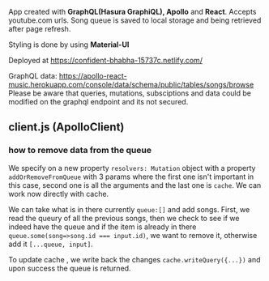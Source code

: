 App created with **GraphQL(Hasura GraphiQL), Apollo** and **React**. Accepts youtube.com urls.
Song queue is saved to local storage and being retrieved after page refresh.

Styling is done by using **Material-UI**

Deployed at https://confident-bhabha-15737c.netlify.com/

GraphQL data: https://apollo-react-music.herokuapp.com/console/data/schema/public/tables/songs/browse
Please be aware that queries, mutations, subsciptions and data could be modified on the graphql endpoint and its not secured.




## client.js (ApolloClient)


### how to remove data from the queue
We specify on a new property <code>resolvers: Mutation</code> object with a property <code>addOrRemoveFromQueue</code> with 3 params where the first one isn't important in this case, second one is all the arguments and the last one is <code>cache</code>. We can work now directly with cache.

We can take what is in there currently <code>queue:[]</code> and add songs. First, we read the queury of all the previous songs,
then we check to see if we indeed have the queue and if the item is already in there <code>queue.some(song=>song.id === input.id)</code>, we want to remove it, otherwise add it <code>[...queue, input]</code>.

To update cache , we write back the changes <code>cache.writeQuery({...})</code> and upon success the queue is returned.
